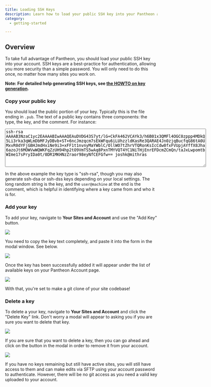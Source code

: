 ```yaml
---
title: Loading SSH Keys
description: Learn how to load your public SSH key into your Pantheon account.
category:
  - getting-started

---
```


## Overview
To take full advantage of Pantheon, you should load your public SSH key into your account. SSH keys are a best-practice for authentication, allowing you more security than a simple password. You will only need to do this once, no matter how many sites you work on.

**Note: For detailed help generating SSH keys, see [the HOWTO on key generation](/docs/articles/users/generating-ssh-keys#generate-ssh-keys).**

### Copy your public key
You should load the public portion of your key. Typically this is the file ending in `.pub`. The text of a public key contains three components: the type, the key, and the comment. For instance:

<textarea cols="80" readonly rows='8"' style="font-family: monospace">ssh-rsa AAAAB3NzaC1yc2EAAAABIwAAAQEAuDVDG43S7yt/lG+CkFA462VCAYk3/h6B01x3QMFl4OGC0zppp4MDkQ5Li3rka3qWLmDbMFJyDBvb+ST+6ncJmzqcm7sEkWFqu6iLUhzzldKasRe3QARAE4Jn0zjqBucfqG86tA0UMxvR0dYFjGBHJmdHxiNe9i3+xFF1t1nvnyMaYWblC/OllWO7tZhrVTQRonKsIcCdw0fxFVUpjAYffX8Jha6azoJt6MOWVwWQWKFqZzUH94hp2tO9VmTS5wAq8PxnTMYVQT4YC1NiTHjEnrEFDcmZCmQn/taJxLwpomtbWIme17sPryIDa0t/0DR1MKHNzZraor98eyNfCEFGfw== joshk@mithras</textarea>

In the above example the key type is "ssh-rsa", though you may also generate ssh-dsa or ssh-dss keys depending on your local settings. The long random string is the key, and the `user@machine` at the end is the comment, which is helpful in identifying where a key came from and who it is for.

### Add your key
To add your key, navigate to **Your Sites and Account** and use the "Add Key" button.

![](https://pantheon-systems.desk.com/customer/portal/attachments/87730)

You need to copy the key text completely, and paste it into the form in the modal window. See below. 

![](https://pantheon-systems.desk.com/customer/portal/attachments/87731)

Once the key has been successfully added it will appear under the list of available keys on your Pantheon Account page.

![](https://pantheon-systems.desk.com/customer/portal/attachments/87835)

With that, you're set to make a git clone of your site codebase!

### Delete a key
To delete a your key, navigate to **Your Sites and Account** and click the "Delete Key" link. Don't worry a modal will appear to asking you if you are sure you want to delete that key.

![](https://pantheon-systems.desk.com/customer/portal/attachments/87732)

If you are sure that you want to delete a key, then you can go ahead and click on the button in the modal in order to remove it from your account.

![](https://pantheon-systems.desk.com/customer/portal/attachments/87733)

If you have no keys remaining but still have active sites, you will still have access to them and can make edits via SFTP using your account password to authenticate. However, there will be no git access as you need a valid key uploaded to your account.
